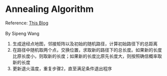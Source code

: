 # Annealing Algorithm

Reference: [This Blog](https://www.cnblogs.com/cieusy/p/9871095.html)<br>
<br>
By Sipeng Wang<br>

1. 生成途经点地图，邻接矩阵以及初始的随机路径，计算初始路径下的总距离<br>
2. 在路径中随机取两个点，交换位置，求取新的路径下的总长度。如果新的长度比原长度小，则取新的长度；如果新的长度比原先长度大，则按照确信概率取新的长度<br>
3. 更新退火温度，重复步骤2，直至满足条件退出程序<br>
